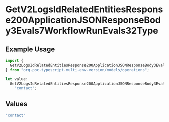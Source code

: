 # GetV2LogsIdRelatedEntitiesResponse200ApplicationJSONResponseBody3Evals7WorkflowRunEvals32Type

## Example Usage

```typescript
import {
  GetV2LogsIdRelatedEntitiesResponse200ApplicationJSONResponseBody3Evals7WorkflowRunEvals32Type,
} from "orq-poc-typescript-multi-env-version/models/operations";

let value:
  GetV2LogsIdRelatedEntitiesResponse200ApplicationJSONResponseBody3Evals7WorkflowRunEvals32Type =
    "contact";
```

## Values

```typescript
"contact"
```